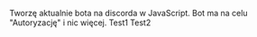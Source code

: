 Tworzę aktualnie bota na discorda w JavaScript.
Bot ma na celu "Autoryzację" i nic więcej.
Test1
Test2
